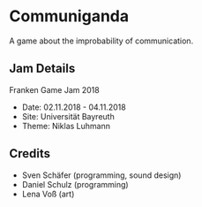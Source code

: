 # Communiganda
A game about the improbability of communication.

## Jam Details
Franken Game Jam 2018
- Date: 02.11.2018 - 04.11.2018 
- Site: Universität Bayreuth 
- Theme: Niklas Luhmann 

## Credits
- Sven Schäfer (programming, sound design)
- Daniel Schulz (programming)
- Lena Voß (art)
